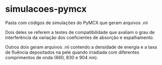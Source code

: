# simulacoes-pymcx
Pasta com códigos de simulações do PyMCX que geram arquivos .nii

Dois deles se referem a testes de compatibilidade que avaliam o grau de interferência da variação dos coeficientes de absorção e espalhamento.

Outros dois geram arquivos .nii contendo a densidade de energia e a taxa de fluência depositados na pele quando irradiada com diferentes comprimentos de onda (660, 830 e 904 nm).
